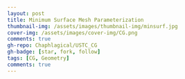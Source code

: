 ```yaml
---
layout: post
title: Minimum Surface Mesh Parameterization
thumbnail-img: /assets/images/thumbnail-img/minsurf.jpg
cover-img: /assets/images/cover-img/CG.png
comments: true
gh-repo: Chaphlagical/USTC_CG
gh-badge: [star, fork, follow]
tags: [CG, Geometry]
comments: true
---
```


